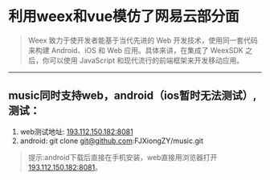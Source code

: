 # 利用weex和vue模仿了网易云部分面
>Weex 致力于使开发者能基于当代先进的 Web 开发技术，使用同一套代码来构建 Android、iOS 和 Web 应用。具体来讲，在集成了 WeexSDK 之后，你可以使用 JavaScript 和现代流行的前端框架来开发移动应用。
******

## music同时支持web，android（ios暂时无法测试）,测试：
1. web测试地址: [193.112.150.182:8081](http://193.112.150.182:8081)  
2. android: git clone git@github.com:FJXiongZY/music.git
>提示:android下载后直接在手机安装，web直接用浏览器打开[193.112.150.182:8081](http://193.112.150.182:8081)。
